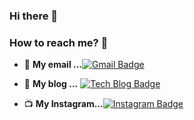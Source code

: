 ### Hi there 👋


### How to reach me? 🤔
- 📮  **My email ...**[![Gmail Badge](https://img.shields.io/badge/Naver-03C75A?style=flat-square&logo=Naver&logoColor=white&link=mailto:emliy4037@naver.com)](mailto:emliy4037@naver.com)

- 📒  **My blog ...** [![Tech Blog Badge](http://img.shields.io/badge/Tech%20blog-black?style=flat-square&logo=blogger&logoColor=white&link=https://velog.io/@sein)](https://velog.io/@sein)

- 📺  **My Instagram...**[![Instagram Badge](https://img.shields.io/badge/Instagram-E4405F?style=flat-square&logo=Instagram&logoColor=white&link=https://www.instagram.com/23._.in/)](https://www.instagram.com/23._.in/)   


<!--
**sein0211/sein0211** is a ✨ _special_ ✨ repository because its `README.md` (this file) appears on your GitHub profile.

Here are some ideas to get you started:
<h1>Lee Sein</h1>
- 🔭 I’m currently working on ...
- 🌱 I’m currently learning ...
- 👯 I’m looking to collaborate on ...
- 🤔 I’m looking for help with ...
- 💬 Ask me about ...
- 📫 How to reach me: ...
- 😄 Pronouns: ...
- ⚡ Fun fact: ...
-->
